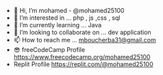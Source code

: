 - 👋 Hi, I’m mohamed - @mohamed25100
- 👀 I’m interested in ... php , js ,css , sql
- 🌱 I’m currently learning ...  Java
- 💞️ I’m looking to collaborate on ... dev application
- 📫 How to reach me ... mboucherba31@gmail.com
- 😎 freeCodeCamp Profile https://www.freecodecamp.org/mohamed25100
- Replit Profile https://replit.com/@mohamed25100
<!---
mohamed25100/mohamed25100 is a ✨ special ✨ repository because its `README.md` (this file) appears on your GitHub profile.
You can click the Preview link to take a look at your changes.
--->
